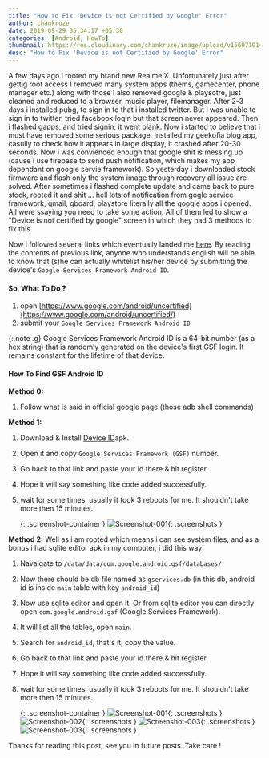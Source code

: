 ```yaml
---
title: "How to Fix 'Device is not Certified by Google' Error"
author: chankruze
date: 2019-09-29 05:34:17 +05:30
categories: [Android, HowTo]
thumbnail: https://res.cloudinary.com/chankruze/image/upload/v1569719146/blog/GSF/device_not_certified.png
desc: "How to Fix 'Device is not Certified by Google' Error"
---
```

A few days ago i rooted my brand new Realme X. Unfortunately just after gettig root access I removed many system apps (thems, gamecenter, phone manager etc.) along with those I also removed google & playsotre, just cleaned and reduced to a browser, music player, filemanager. After 2-3 days i installed pubg, to sign in to that i installed twitter. But i was unable to sign in to twitter, tried facebook login but that screen never appeared. Then i flashed gapps, and tried signin, it went blank. Now i started to believe that i must have removed some serious package. Installed my geekofia blog app, casully to check how it appears in large display, it crashed after 20-30 seconds. Now i was convienced enough that google shit is messing up (cause i use firebase to send push notification, which makes my app dependant on google servie framework). So yesterday i downloaded stock firmware and flash only the system image through recovery all issue are solved. After sometimes i flashed complete update and came back to pure stock, rooted it and shit ... hell lots of notification from gogle service framework, gmail, gboard, playstore literally all the google apps i opened. All were ssaying you need to take some action. All of them led to show a "Device is not certified by google" screen in which they had 3 methods to fix this.

Now i followed several links which eventually landed me [here](https://www.google.com/android/uncertified/). By reading the contents of previous link, anyone who understands english will be able to know that (s)he can actually whitelist his/her device by submitting the device's `Google Services Framework Android ID`.

#### So, What To Do ?
1. open [https://www.google.com/android/uncertified](https://www.google.com/android/uncertified/)
1. submit your `Google Services Framework Android ID`

{:.note .g}
Google Services Framework Android ID is a 64-bit number (as a hex string) that is randomly generated on the device's first GSF login. It remains constant for the lifetime of that device.

#### How To Find GSF Android ID
**Method 0:**
1. Follow what is said in official google page (those adb shell commands)

**Method 1:**
1. Download & Install [Device ID](https://apkpure.com/device-id/com.evozi.deviceid)apk.
1. Open it and copy `Google Services Framework (GSF)` number.
1. Go back to that link and paste your id there & hit register.
1. Hope it will say something like code added successfully.
1. wait for some times, usually it took 3 reboots for me. It shouldn't take more then 15 minutes.

    {: .screenshot-container }
    ![Screenshot-001](https://res.cloudinary.com/chankruze/image/upload/v1569718215/blog/GSF/Screenshot_2019-09-29-05-20-58-13_5163951c6498da36b1258b432165bbe1.png){: .screenshots }

**Method 2:**
Well as i am rooted which means i can see system files, and as a bonus i had sqlite editor apk in my computer, i did this way:
1. Navaigate to `/data/data/com.google.android.gsf/databases/`
1. Now there should be  db file named as `gservices.db` (in this db, android id is inside `main` table with key `android_id`)
1. Now use sqlite editor and open it. Or from sqlite editor you can directly open `com.google.android.gsf` (Google Services Framework).
1. It will list all the tables, open `main`.
1. Search for `android_id`, that's it, copy the value.
1. Go back to that link and paste your id there & hit register.
1. Hope it will say something like code added successfully.
1. wait for some times, usually it took 3 reboots for me. It shouldn't take more then 15 minutes.

    {: .screenshot-container }
    ![Screenshot-001](https://res.cloudinary.com/chankruze/image/upload/v1569718216/blog/GSF/Screenshot_2019-09-29-05-32-46-21_e09f569b61d8cda1839cca89d9782277.png){: .screenshots }
    ![Screenshot-002](https://res.cloudinary.com/chankruze/image/upload/v1569718215/blog/GSF/Screenshot_2019-09-29-05-32-40-19_e09f569b61d8cda1839cca89d9782277.png){: .screenshots }
    ![Screenshot-003](https://res.cloudinary.com/chankruze/image/upload/v1569718215/blog/GSF/Screenshot_2019-09-29-05-32-34-15_e09f569b61d8cda1839cca89d9782277.png){: .screenshots }
    ![Screenshot-003](https://res.cloudinary.com/chankruze/image/upload/v1569718215/blog/GSF/Screenshot_2019-09-29-05-32-28-51_e09f569b61d8cda1839cca89d9782277.png){: .screenshots }

Thanks for reading this post, see you in future posts. Take care !